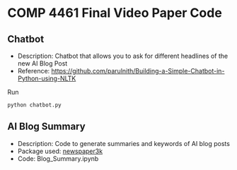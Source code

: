 # COMP 4461 Final Video Paper Code

## Chatbot
* Description: Chatbot that allows you to ask for different headlines of the new AI Blog Post
* Reference: https://github.com/parulnith/Building-a-Simple-Chatbot-in-Python-using-NLTK


Run
```
python chatbot.py
```
## AI Blog Summary 
* Description: Code to generate summaries and keywords of AI blog posts
* Package used: [newspaper3k](https://github.com/codelucas/newspaper)
* Code: Blog_Summary.ipynb 
